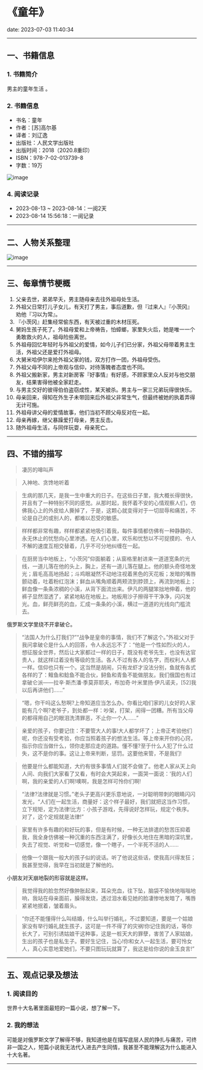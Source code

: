 # 《童年》
date: 2023-07-03 11:40:34

---

## 一、书籍信息

### 1. 书籍简介

男主的童年生活 。

### 2. 书籍信息

- 书名：童年
- 作者：[苏]高尔基
- 译者：刘辽逸
- 出版社：人民文学出版社
- 出版时间：2018（2020.8重印）
- ISBN：978-7-02-013739-8
- 字数：19万

![image](https://s1.ax1x.com/2023/08/13/pPujThD.png)

### 4. 阅读记录

- 2023-08-13 ~ 2023-08-14：一阅2天
- 2023-08-14 15:56:18：一阅记录

---

## 二、人物关系整理

![image](https://s1.ax1x.com/2023/08/13/pPujH9e.png)

---

## 三、每章情节梗概

1. 父亲去世，弟弟早夭，男主随母亲去往外祖母处生活。
2. 外祖父日常打儿子女儿，有天打了男主，事后道歉，但『过来人』『小茨冈』劝他『习以为常』。
3. 『小茨冈』赶集经常偷东西，有天被过重的木材压死。
4. 舅妈生孩子死了。外祖母爱和上帝祷告，怕蟑螂，家里失火后，她是唯一一个勇敢救火的人，祖母险些离世。
5. 外祖母回忆年轻时与外祖父的爱情，如今儿子们已分家，外祖父母带着男主生活，外祖父还是爱打外祖母。
6. 大舅米哈伊尔来抢外祖父家的钱，双方打作一团，外祖母受伤。
7. 外祖父母不同的上帝观与信仰，对待落魄者态度也不同。
8. 外祖父搬新家，男主对新房客『好事情』有好感，不顾家里众人反对与他交朋友，结果害得他被全家赶走。
9. 与男主交好的彼得伯伯盗窃成性，某天被杀。男主与一家三兄弟玩得很快乐。
10. 母亲回来，得知在外生子未带回来后外祖父非常生气，但最终被她的执着弄得无计可施。
11. 外祖母讲父母的爱情故事，他们当初不顾父母反对在一起。
12. 母亲再嫁，继父暴躁爱打母亲，男主反击。
13. 随外祖母生活，与同伴玩耍，母亲死亡。

---

## 四、不错的描写

> 凄厉的嗥叫声

> 入神地、贪馋地听着

> 生病的那几天，是我一生中重大的日子。在这些日子里，我大概长得很快，并且有了一种特别不同的感觉。从那时起，我怀着不安的心情观察人们，仿佛我心上的外皮给人撕掉了，于是，这颗心就变得对于一切屈辱和痛苦，不论是自己的或别人的，都难以忍受的敏感。

> 样样都非常有趣，样样都紧紧地吸引着我，每件事情都仿佛有一种静静的、永无休止的忧愁向心里渗透。在人们心里，欢乐和忧愁以不可捉摸的、令人不解的速度互相交替着，几乎不可分地纠缠在一起。

> 在厨房当中地板上，“小茨冈”仰面躺着；从窗格里射进来一道道宽条的光线，一道儿落在他的头上，胸上，还有一道儿落在腿上。他的额头奇怪地发光；眉毛高高地扬起；斗鸡眼凝然不动地注视着黑色的天花板；发暗的嘴唇颤动着，吐着粉红泡沫；鲜血从嘴角顺着两颊流到脖颈上，再流到地板上；鲜血像一条条浓稠的小溪，从背下面流出来。伊凡的两腿笨拙地伸着，他的裤子显然湿透了，紧紧地粘在地板上。地板用沙子擦得干干净净，闪闪发光。血，鲜亮鲜亮的血，汇成一条条的小溪，横过一道道的光线向门槛流去。

俄罗斯文学里绕不开拿破仑。
> “法国人为什么打我们?”“战争是皇帝的事情，我们不了解这个。”外祖父对于我问拿破仑是什么人的回答，令人永远忘不了：“他是一个性如烈火的人，想征服全世界，然后让大家都过一样的日子，既没有老爷先生，也没有达官贵人，就这样过着没有等级的生活。各人不过有各人的名字，而权利人人都一样。信仰也只有一个。这当然是胡闹，只有龙虾才没法分别，鱼就有各式各样的了：鳣鱼和鲶鱼不能合伙，鲟鱼和青鱼不能做朋友。我们俄国也有过拿破仑派——拉辛·斯杰潘·季莫菲耶夫，布加奇·叶米里扬·伊凡诺夫，[52]我以后再讲他们……”

> “嗯，你干吗这么愁啊?上帝知道应当怎么办。你看比咱们家的儿女好的人家能有几个啊?老爷子，到处都一样：吵架，打架，闹得一团糟。所有当父母的都得用自己的眼泪洗清罪恶，不止你一个人……”

> 亲爱的孩子，你要记住：不要管大人的事!大人都学坏了；上帝正考验他们呢，你还没有受考验，你应当照着孩子的想法生活。等上帝来开你的心窍，指示你应当做什么，领你走那应走的道路。懂不懂?至于什么人犯了什么过失，这不是你的事。这让上帝来判断，惩罚。这要他来管，不是我们!

> 他要是什么都能知道，大约有很多事情人们就不会做了。他老人家从天上向人间、向我们大家看了又看，有时会大哭起来，一面哭一面说：‘我的人们啊，我的亲爱的人们啊!噢啊，我是怎样可怜你们啊!

> “法律?法律就是习惯。”老头子更高兴更乐意地说，一对聪明带刺的眼睛闪闪发光，“人们在一起生活，商量好：这个样子最好，我们就把这当作习惯，立下规矩，定为法律!比方：小孩子游戏，先得说好怎样玩，规定个秩序。对了，这个定规就是法律!”

> 家里有许多有趣的和好玩的事，但是有时候，一种无法排遣的愁苦压抑着我，我全身仿佛被一种沉重的东西注满了，好像长久地住在黑暗的深坑里，失去了视觉、听觉和一切感觉，像一个瞎子，一个半死不活的人……

> 他像一个跟我一般大的孩子似的说话。听了他说这些话，使我高兴得发狂；我甚至觉得，我早在当初就是了解他的。

小朋友对天崩地裂的形容就是这样。
> 我觉得我的脸忽然好像肿胀起来，耳朵充血，往下坠，脑袋不愉快地嗡嗡地响，我站在母亲面前，臊得发烧，透过泪水看见她的脸凄惨地发暗了，嘴唇紧紧地抿着，皱着眉头。

> “你还不能懂得什么叫结婚，什么叫举行婚礼，不过要知道，要是一个姑娘家没有举行婚礼就生孩子，这可是一件不得了的灾祸!你记住我的话，等你长大了，可别引诱姑娘干这种事，这是一桩天大的罪孽，害苦了人家姑娘，生出的孩子也是私生子。要好生记住，当心!你和女人一起生活，要可怜女人，真心实意地爱她们，不要只图玩玩就算了，我这是给你说的金玉良言!”

---

## 五、观点记录及想法

### 1. 阅读目的

世界十大名著里面最短的一篇小说，想了解一下。

### 2. 我的想法

可能是对俄罗斯文学了解得不够，我知道他是在描写底层人民的挣扎与痛苦，可终非一国之人，短篇小说我无法代入进去产生同情，我甚至不能理解这为什么能进入十大名著。

---

